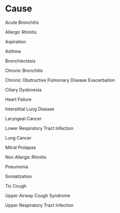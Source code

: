 # Cause

Acute Bronchitis

Allergic Rhinitis

Aspiration

Asthma

Bronchiectasis

Chronic Bronchitis

Chronic Obstructive Pulmonary Disease Exacerbation

Ciliary Dyskinesia

Heart Failure

Interstitial Lung Disease

Laryngeal Cancer

Lower Respiratory Tract Infection

Lung Cancer

Mitral Prolapse

Non Allergic Rhinitis

Pneumonia

Somatization

Tic Cough

Upper Airway Cough Syndrome

Upper Respiratory Tract Infection
